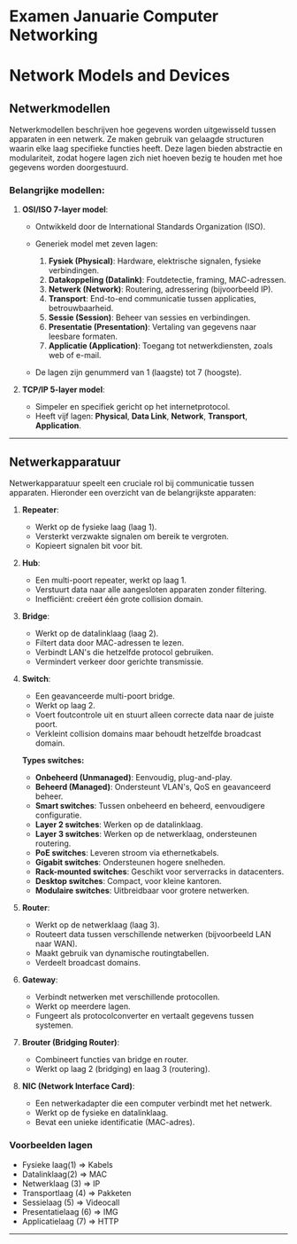 # Examen Januarie Computer Networking
# Network Models and Devices

## **Netwerkmodellen**

Netwerkmodellen beschrijven hoe gegevens worden uitgewisseld tussen apparaten in een netwerk. Ze maken gebruik van gelaagde structuren waarin elke laag specifieke functies heeft. Deze lagen bieden abstractie en modulariteit, zodat hogere lagen zich niet hoeven bezig te houden met hoe gegevens worden doorgestuurd.

### **Belangrijke modellen:**
1. **OSI/ISO 7-layer model**:
   - Ontwikkeld door de International Standards Organization (ISO).
   - Generiek model met zeven lagen:
     1. **Fysiek (Physical)**: Hardware, elektrische signalen, fysieke verbindingen.
     2. **Datakoppeling (Datalink)**: Foutdetectie, framing, MAC-adressen.
     3. **Netwerk (Network)**: Routering, adressering (bijvoorbeeld IP).
     4. **Transport**: End-to-end communicatie tussen applicaties, betrouwbaarheid.
     5. **Sessie (Session)**: Beheer van sessies en verbindingen.
     6. **Presentatie (Presentation)**: Vertaling van gegevens naar leesbare formaten.
     7. **Applicatie (Application)**: Toegang tot netwerkdiensten, zoals web of e-mail.

   - De lagen zijn genummerd van 1 (laagste) tot 7 (hoogste).

2. **TCP/IP 5-layer model**:
   - Simpeler en specifiek gericht op het internetprotocol.
   - Heeft vijf lagen: **Physical**, **Data Link**, **Network**, **Transport**, **Application**.

---

## **Netwerkapparatuur**

Netwerkapparatuur speelt een cruciale rol bij communicatie tussen apparaten. Hieronder een overzicht van de belangrijkste apparaten:

1. **Repeater**:
   - Werkt op de fysieke laag (laag 1).
   - Versterkt verzwakte signalen om bereik te vergroten.
   - Kopieert signalen bit voor bit.

2. **Hub**:
   - Een multi-poort repeater, werkt op laag 1.
   - Verstuurt data naar alle aangesloten apparaten zonder filtering.
   - Inefficiënt: creëert één grote collision domain.

3. **Bridge**:
   - Werkt op de datalinklaag (laag 2).
   - Filtert data door MAC-adressen te lezen.
   - Verbindt LAN's die hetzelfde protocol gebruiken.
   - Vermindert verkeer door gerichte transmissie.

4. **Switch**:
   - Een geavanceerde multi-poort bridge.
   - Werkt op laag 2.
   - Voert foutcontrole uit en stuurt alleen correcte data naar de juiste poort.
   - Verkleint collision domains maar behoudt hetzelfde broadcast domain.

   **Types switches:**
   - **Onbeheerd (Unmanaged)**: Eenvoudig, plug-and-play.
   - **Beheerd (Managed)**: Ondersteunt VLAN's, QoS en geavanceerd beheer.
   - **Smart switches**: Tussen onbeheerd en beheerd, eenvoudigere configuratie.
   - **Layer 2 switches**: Werken op de datalinklaag.
   - **Layer 3 switches**: Werken op de netwerklaag, ondersteunen routering.
   - **PoE switches**: Leveren stroom via ethernetkabels.
   - **Gigabit switches**: Ondersteunen hogere snelheden.
   - **Rack-mounted switches**: Geschikt voor serverracks in datacenters.
   - **Desktop switches**: Compact, voor kleine kantoren.
   - **Modulaire switches**: Uitbreidbaar voor grotere netwerken.

5. **Router**:
   - Werkt op de netwerklaag (laag 3).
   - Routeert data tussen verschillende netwerken (bijvoorbeeld LAN naar WAN).
   - Maakt gebruik van dynamische routingtabellen.
   - Verdeelt broadcast domains.

6. **Gateway**:
   - Verbindt netwerken met verschillende protocollen.
   - Werkt op meerdere lagen.
   - Fungeert als protocolconverter en vertaalt gegevens tussen systemen.

7. **Brouter (Bridging Router)**:
   - Combineert functies van bridge en router.
   - Werkt op laag 2 (bridging) en laag 3 (routering).

8. **NIC (Network Interface Card)**:
   - Een netwerkadapter die een computer verbindt met het netwerk.
   - Werkt op de fysieke en datalinklaag.
   - Bevat een unieke identificatie (MAC-adres).




### Voorbeelden lagen
- Fysieke laag(1) => Kabels
- Datalinklaag(2) => MAC
- Netwerklaag (3) => IP
- Transportlaag (4) => Pakketen
- Sessielaag (5) => Videocall
- Presentatielaag (6) => IMG
- Applicatielaag (7) => HTTP
---
